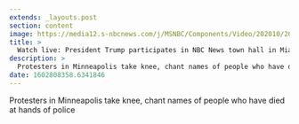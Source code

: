 ```yaml
--- 
extends: _layouts.post 
section: content 
image: https://media12.s-nbcnews.com/j/MSNBC/Components/Video/202010/201014-trump-town-hall-livestream-tease-cs.nbcnews-fp-1200-630.jpg 
title: > 
  Watch live: President Trump participates in NBC News town hall in Miami 
description: > 
  Protesters in Minneapolis take knee, chant names of people who have died at hands of police 
date: 1602808358.6341846 
--- 
```

Protesters in Minneapolis take knee, chant names of people who have died at hands of police